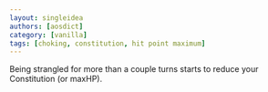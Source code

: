 ```yaml
---
layout: singleidea
authors: [aosdict]
category: [vanilla]
tags: [choking, constitution, hit point maximum]
---
```

Being strangled for more than a couple turns starts to reduce your Constitution (or maxHP).
